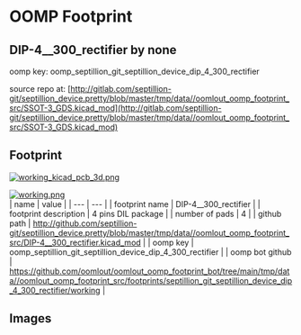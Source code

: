 # OOMP Footprint  
## DIP-4__300_rectifier  by none  
  
oomp key: oomp_septillion_git_septillion_device_dip_4_300_rectifier  
  
source repo at: [http://gitlab.com/septillion-git/septillion_device.pretty/blob/master/tmp/data//oomlout_oomp_footprint_src/SSOT-3_GDS.kicad_mod](http://gitlab.com/septillion-git/septillion_device.pretty/blob/master/tmp/data//oomlout_oomp_footprint_src/SSOT-3_GDS.kicad_mod)  
## Footprint  
  
[![working_kicad_pcb_3d.png](working_kicad_pcb_3d_600.png)](working_kicad_pcb_3d.png)  
  
[![working.png](working_600.png)](working.png)  
| name | value | 
| --- | --- | 
| footprint name | DIP-4__300_rectifier | 
| footprint description | 4 pins DIL package | 
| number of pads | 4 | 
| github path | http://github.com/septillion-git/septillion_device.pretty/blob/master/tmp/data//oomlout_oomp_footprint_src/DIP-4__300_rectifier.kicad_mod | 
| oomp key | oomp_septillion_git_septillion_device_dip_4_300_rectifier | 
| oomp bot github | https://github.com/oomlout/oomlout_oomp_footprint_bot/tree/main/tmp/data//oomlout_oomp_footprint_src/footprints/septillion_git_septillion_device_dip_4_300_rectifier/working | 
## Images  
